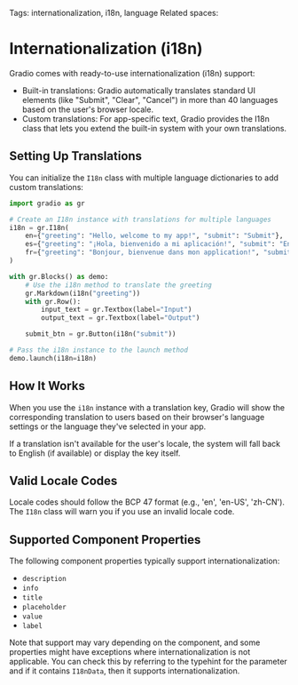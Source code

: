 Tags: internationalization, i18n, language
Related spaces:

# Internationalization (i18n)

Gradio comes with ready-to-use internationalization (i18n) support:

- Built-in translations: Gradio automatically translates standard UI elements (like "Submit", "Clear", "Cancel") in more than 40 languages based on the user's browser locale.
- Custom translations: For app-specific text, Gradio provides the I18n class that lets you extend the built-in system with your own translations.

## Setting Up Translations

You can initialize the `I18n` class with multiple language dictionaries to add custom translations:

```python
import gradio as gr

# Create an I18n instance with translations for multiple languages
i18n = gr.I18n(
    en={"greeting": "Hello, welcome to my app!", "submit": "Submit"},
    es={"greeting": "¡Hola, bienvenido a mi aplicación!", "submit": "Enviar"},
    fr={"greeting": "Bonjour, bienvenue dans mon application!", "submit": "Soumettre"}
)

with gr.Blocks() as demo:
    # Use the i18n method to translate the greeting
    gr.Markdown(i18n("greeting"))
    with gr.Row():
        input_text = gr.Textbox(label="Input")
        output_text = gr.Textbox(label="Output")

    submit_btn = gr.Button(i18n("submit"))

# Pass the i18n instance to the launch method
demo.launch(i18n=i18n)
```

## How It Works

When you use the `i18n` instance with a translation key, Gradio will show the corresponding translation to users based on their browser's language settings or the language they've selected in your app.

If a translation isn't available for the user's locale, the system will fall back to English (if available) or display the key itself.

## Valid Locale Codes

Locale codes should follow the BCP 47 format (e.g., 'en', 'en-US', 'zh-CN'). The `I18n` class will warn you if you use an invalid locale code.

## Supported Component Properties

The following component properties typically support internationalization:

- `description`
- `info`
- `title`
- `placeholder`
- `value`
- `label`

Note that support may vary depending on the component, and some properties might have exceptions where internationalization is not applicable. You can check this by referring to the typehint for the parameter and if it contains `I18nData`, then it supports internationalization.

